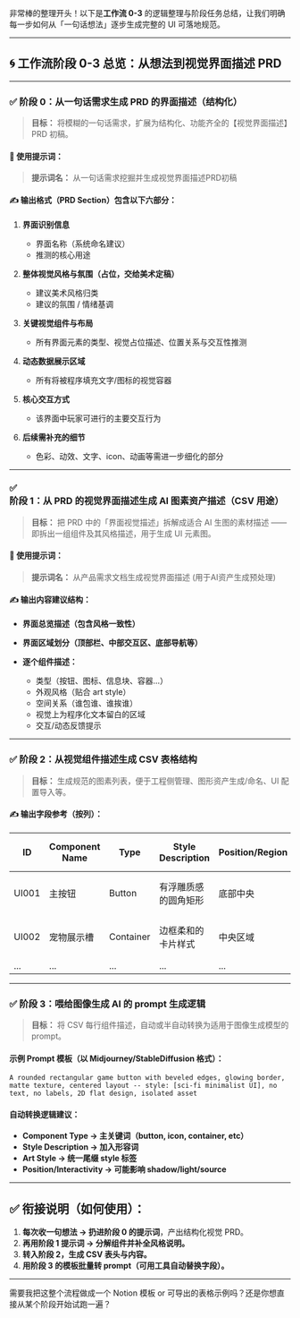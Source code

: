 非常棒的整理开头！以下是**工作流 0-3** 的逻辑整理与阶段任务总结，让我们明确每一步如何从「一句话想法」逐步生成完整的 UI 可落地规范。

---

## 🌀 **工作流阶段 0-3 总览：从想法到视觉界面描述 PRD**

---

### ✅ **阶段 0：从一句话需求生成 PRD 的界面描述（结构化）**

> **目标：** 将模糊的一句话需求，扩展为结构化、功能齐全的【视觉界面描述】PRD 初稿。

#### 🔧 使用提示词：

> **提示词名：** 从一句话需求挖掘并生成视觉界面描述PRD初稿

#### ✍️ 输出格式（PRD Section）包含以下六部分：

1. **界面识别信息**

   * 界面名称（系统命名建议）
   * 推测的核心用途

2. **整体视觉风格与氛围（占位，交给美术定稿）**

   * 建议美术风格归类
   * 建议的氛围 / 情绪基调

3. **关键视觉组件与布局**

   * 所有界面元素的类型、视觉占位描述、位置关系与交互性推测

4. **动态数据展示区域**

   * 所有将被程序填充文字/图标的视觉容器

5. **核心交互方式**

   * 该界面中玩家可进行的主要交互行为

6. **后续需补充的细节**

   * 色彩、动效、文字、icon、动画等需进一步细化的部分

---

### ✅ **阶段 1：从 PRD 的视觉界面描述生成 AI 图素资产描述（CSV 用途）**

> **目标：** 把 PRD 中的「界面视觉描述」拆解成适合 AI 生图的素材描述 —— 即拆出一组组件及其风格描述，用于生成 UI 元素图。

#### 🔧 使用提示词：

> **提示词名：** 从产品需求文档生成视觉界面描述 (用于AI资产生成预处理)

#### ✍️ 输出内容建议结构：

* **界面总览描述（包含风格一致性）**
* **界面区域划分（顶部栏、中部交互区、底部导航等）**
* **逐个组件描述：**

  * 类型（按钮、图标、信息块、容器…）
  * 外观风格（贴合 art style）
  * 空间关系（谁包谁、谁挨谁）
  * 视觉上为程序化文本留白的区域
  * 交互/动态反馈提示

---

### ✅ **阶段 2：从视觉组件描述生成 CSV 表格结构**

> **目标：** 生成规范的图素列表，便于工程侧管理、图形资产生成/命名、UI 配置导入等。

#### ✍️ 输出字段参考（按列）：

| ID    | Component Name | Type      | Style Description | Position/Region | Interactivity | Placeholder Type (Text/Icon/Data) | Notes  |
| ----- | -------------- | --------- | ----------------- | --------------- | ------------- | --------------------------------- | ------ |
| UI001 | 主按钮            | Button    | 有浮雕质感的圆角矩形        | 底部中央            | 可点击           | 文本                                | 主操作调用  |
| UI002 | 宠物展示槽          | Container | 边框柔和的卡片样式         | 中央区域            | 可滑动           | Icon + 名字                         | 多个宠物展示 |
| ...   | ...            | ...       | ...               | ...             | ...           | ...                               | ...    |

---

### ✅ **阶段 3：喂给图像生成 AI 的 prompt 生成逻辑**

> **目标：** 将 CSV 每行组件描述，自动或半自动转换为适用于图像生成模型的 prompt。

#### 示例 Prompt 模板（以 Midjourney/StableDiffusion 格式）：

```
A rounded rectangular game button with beveled edges, glowing border, matte texture, centered layout -- style: [sci-fi minimalist UI], no text, no labels, 2D flat design, isolated asset
```

#### 自动转换逻辑建议：

* **Component Type → 主关键词（button, icon, container, etc）**
* **Style Description → 加入形容词**
* **Art Style → 统一尾缀 style 标签**
* **Position/Interactivity → 可能影响 shadow/light/source**

---

## ✅ 衔接说明（如何使用）：

1. **每次收一句想法 → 扔进阶段 0 的提示词**，产出结构化视觉 PRD。
2. **再用阶段 1 提示词 → 分解组件并补全风格说明。**
3. **转入阶段 2，生成 CSV 表头与内容。**
4. **用阶段 3 的模板批量转 prompt（可用工具自动替换字段）。**

---

需要我把这整个流程做成一个 Notion 模板 or 可导出的表格示例吗？还是你想直接从某个阶段开始试跑一遍？
